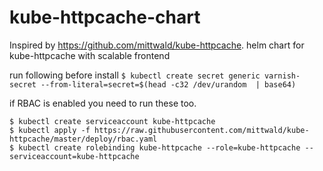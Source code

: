 # kube-httpcache-chart
Inspired by https://github.com/mittwald/kube-httpcache. helm chart for kube-httpcache with scalable frontend 


run following before install
```$ kubectl create secret generic varnish-secret --from-literal=secret=$(head -c32 /dev/urandom  | base64)```

if RBAC is enabled you need to run these too.
```
$ kubectl create serviceaccount kube-httpcache
$ kubectl apply -f https://raw.githubusercontent.com/mittwald/kube-httpcache/master/deploy/rbac.yaml
$ kubectl create rolebinding kube-httpcache --role=kube-httpcache --serviceaccount=kube-httpcache
```
